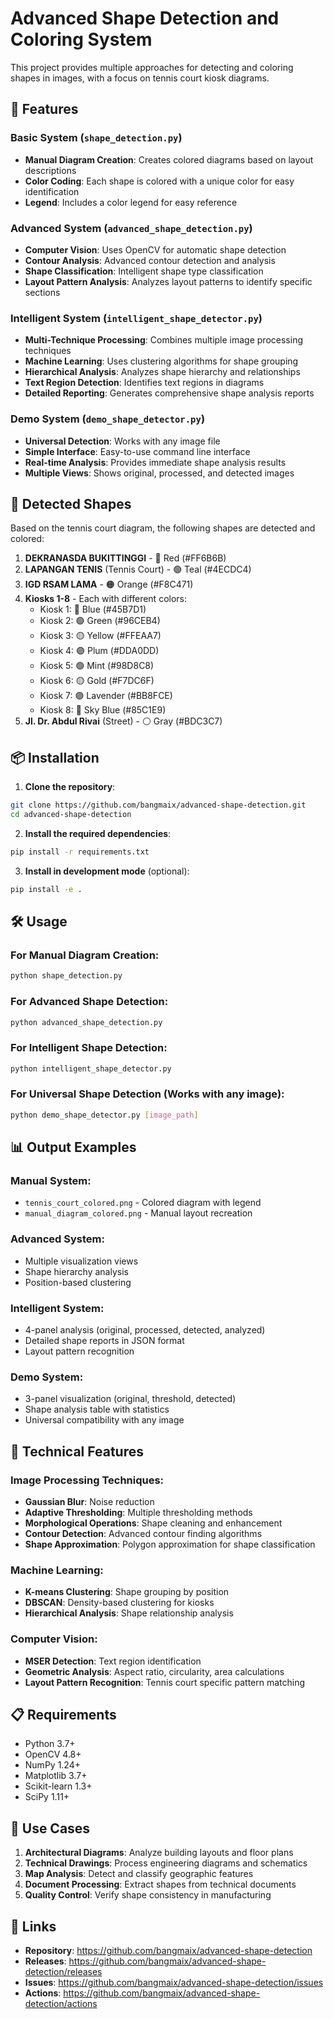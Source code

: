 # Advanced Shape Detection and Coloring System

This project provides multiple approaches for detecting and coloring shapes in images, with a focus on tennis court kiosk diagrams.

## 🚀 Features

### Basic System (`shape_detection.py`)
- **Manual Diagram Creation**: Creates colored diagrams based on layout descriptions
- **Color Coding**: Each shape is colored with a unique color for easy identification
- **Legend**: Includes a color legend for easy reference

### Advanced System (`advanced_shape_detection.py`)
- **Computer Vision**: Uses OpenCV for automatic shape detection
- **Contour Analysis**: Advanced contour detection and analysis
- **Shape Classification**: Intelligent shape type classification
- **Layout Pattern Analysis**: Analyzes layout patterns to identify specific sections

### Intelligent System (`intelligent_shape_detector.py`)
- **Multi-Technique Processing**: Combines multiple image processing techniques
- **Machine Learning**: Uses clustering algorithms for shape grouping
- **Hierarchical Analysis**: Analyzes shape hierarchy and relationships
- **Text Region Detection**: Identifies text regions in diagrams
- **Detailed Reporting**: Generates comprehensive shape analysis reports

### Demo System (`demo_shape_detector.py`)
- **Universal Detection**: Works with any image file
- **Simple Interface**: Easy-to-use command line interface
- **Real-time Analysis**: Provides immediate shape analysis results
- **Multiple Views**: Shows original, processed, and detected images

## 🎨 Detected Shapes

Based on the tennis court diagram, the following shapes are detected and colored:

1. **DEKRANASDA BUKITTINGGI** - 🔴 Red (#FF6B6B)
2. **LAPANGAN TENIS** (Tennis Court) - 🟢 Teal (#4ECDC4)
3. **IGD RSAM LAMA** - 🟠 Orange (#F8C471)
4. **Kiosks 1-8** - Each with different colors:
   - Kiosk 1: 🔵 Blue (#45B7D1)
   - Kiosk 2: 🟢 Green (#96CEB4)
   - Kiosk 3: 🟡 Yellow (#FFEAA7)
   - Kiosk 4: 🟣 Plum (#DDA0DD)
   - Kiosk 5: 🟢 Mint (#98D8C8)
   - Kiosk 6: 🟡 Gold (#F7DC6F)
   - Kiosk 7: 🟣 Lavender (#BB8FCE)
   - Kiosk 8: 🔵 Sky Blue (#85C1E9)
5. **Jl. Dr. Abdul Rivai** (Street) - ⚪ Gray (#BDC3C7)

## 📦 Installation

1. **Clone the repository**:
```bash
git clone https://github.com/bangmaix/advanced-shape-detection.git
cd advanced-shape-detection
```

2. **Install the required dependencies**:
```bash
pip install -r requirements.txt
```

3. **Install in development mode** (optional):
```bash
pip install -e .
```

## 🛠️ Usage

### For Manual Diagram Creation:
```bash
python shape_detection.py
```

### For Advanced Shape Detection:
```bash
python advanced_shape_detection.py
```

### For Intelligent Shape Detection:
```bash
python intelligent_shape_detector.py
```

### For Universal Shape Detection (Works with any image):
```bash
python demo_shape_detector.py [image_path]
```

## 📊 Output Examples

### Manual System:
- `tennis_court_colored.png` - Colored diagram with legend
- `manual_diagram_colored.png` - Manual layout recreation

### Advanced System:
- Multiple visualization views
- Shape hierarchy analysis
- Position-based clustering

### Intelligent System:
- 4-panel analysis (original, processed, detected, analyzed)
- Detailed shape reports in JSON format
- Layout pattern recognition

### Demo System:
- 3-panel visualization (original, threshold, detected)
- Shape analysis table with statistics
- Universal compatibility with any image

## 🔧 Technical Features

### Image Processing Techniques:
- **Gaussian Blur**: Noise reduction
- **Adaptive Thresholding**: Multiple thresholding methods
- **Morphological Operations**: Shape cleaning and enhancement
- **Contour Detection**: Advanced contour finding algorithms
- **Shape Approximation**: Polygon approximation for shape classification

### Machine Learning:
- **K-means Clustering**: Shape grouping by position
- **DBSCAN**: Density-based clustering for kiosks
- **Hierarchical Analysis**: Shape relationship analysis

### Computer Vision:
- **MSER Detection**: Text region identification
- **Geometric Analysis**: Aspect ratio, circularity, area calculations
- **Layout Pattern Recognition**: Tennis court specific pattern matching

## 📋 Requirements

- Python 3.7+
- OpenCV 4.8+
- NumPy 1.24+
- Matplotlib 3.7+
- Scikit-learn 1.3+
- SciPy 1.11+

## 🎯 Use Cases

1. **Architectural Diagrams**: Analyze building layouts and floor plans
2. **Technical Drawings**: Process engineering diagrams and schematics
3. **Map Analysis**: Detect and classify geographic features
4. **Document Processing**: Extract shapes from technical documents
5. **Quality Control**: Verify shape consistency in manufacturing

## 🔗 Links

- **Repository**: https://github.com/bangmaix/advanced-shape-detection
- **Releases**: https://github.com/bangmaix/advanced-shape-detection/releases
- **Issues**: https://github.com/bangmaix/advanced-shape-detection/issues
- **Actions**: https://github.com/bangmaix/advanced-shape-detection/actions
